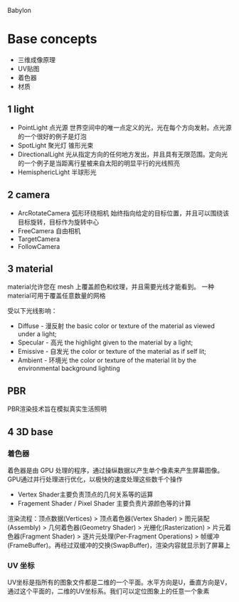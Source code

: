 Babylon

# Base concepts

- 三维成像原理
- UV贴图
- 着色器
- 材质

## 1 light
- PointLight 点光源 世界空间中的唯一点定义的光，光在每个方向发射。点光源的一个很好的例子是灯泡
- SpotLight 聚光灯 锥形光束
- DirectionalLight 光从指定方向的任何地方发出，并且具有无限范围。定向光的一个例子是当距离行星被来自太阳的明显平行的光线照亮
- HemisphericLight 半球形光


## 2 camera

- ArcRotateCamera 弧形环绕相机 始终指向给定的目标位置，并且可以围绕该目标旋转，目标作为旋转中心
- FreeCamera 自由相机
- TargetCamera
- FollowCamera

## 3 material
material允许您在 mesh 上覆盖颜色和纹理，并且需要光线才能看到。
一种material可用于覆盖任意数量的网格

受以下光线影响：
- Diffuse - 漫反射 the basic color or texture of the material as viewed under a light;
- Specular - 高光 the highlight given to the material by a light;
- Emissive - 自发光 the color or texture of the material as if self lit;
- Ambient - 环境光 the color or texture of the material lit by the environmental background lighting

## PBR
PBR渲染技术旨在模拟真实生活照明


## 4 3D base

### 着色器
着色器是由 GPU 处理的程序，通过操纵数据以产生单个像素来产生屏幕图像。GPU通过并行处理进行优化，以极快的速度处理这些数千个操作

- Vertex Shader主要负责顶点的几何关系等的运算
- Fragement Shader / Pixel Shader 主要负责片源颜色等的计算

渲染流程：顶点数据(Vertices) > 顶点着色器(Vertex Shader) > 图元装配(Assembly) > 几何着色器(Geometry Shader) > 光栅化(Rasterization) > 片元着色器(Fragment Shader) > 逐片元处理(Per-Fragment Operations) > 帧缓冲(FrameBuffer)。再经过双缓冲的交换(SwapBuffer)，渲染内容就显示到了屏幕上

### UV 坐标
UV坐标是指所有的图象文件都是二维的一个平面。水平方向是U，垂直方向是V，通过这个平面的，二维的UV坐标系。我们可以定位图象上的任意一个象素
